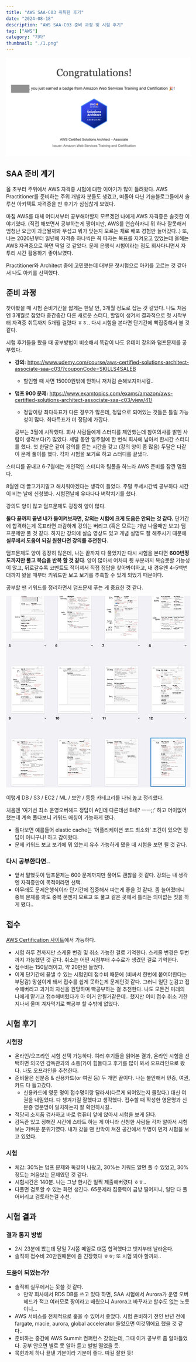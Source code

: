 ```yaml
---
title: "AWS SAA-C03 취득한 후기"
date: "2024-08-18"
description: "AWS SAA-C03 준비 과정 및 시험 후기"
tag: ["AWS"]
category: "기타"
thumbnail: "./1.png"
---
```


![합격 뱃지](./1.png)

## SAA 준비 계기

올 초부터 주위에서 AWS 자격증 시험에 대한 이야기가 많이 들려왔다. AWS Practitioner를 준비하는 주위 개발자 분들도 생겼고, 떠돌아 다닌 기술블로그들에서 솔루션 아키텍트 자격증을 딴 후기가 심심찮게 보였다.

마침 AWS를 대체 어디서부터 공부해야할지 모르겠던 나에게 AWS 자격증은 솔깃한 이야기였다. (직접 해보면서 공부하는게 짱이지만, AWS를 연습하자니 뭐 하나 잘못해서 엄청난 요금이 과금될까봐 무섭고 뭐가 맞는지 모르는 채로 배포 경험만 늘어갔다..) 또, 나는 2020년부터 일년에 자격증 하나씩은 꼭 따자는 목표를 지켜오고 있었는데 올해는 AWS 자격증으로 하면 딱일 것 같았다. 문제 은행식 시험이라는 점도 회사다니면서 자투리 시간 활용하기 좋아보였다.

Practitioner와 Architect 중에 고민했는데 대부분 첫시험으로 아키를 고르는 것 같아서 나도 아키를 선택했다.

## 준비 과정

찾아봤을 때 시험 준비기간을 짧게는 한달 안, 3개월 정도로 잡는 것 같았다. 나도 처음엔 3개월로 잡았다 중간중간 다른 새로운 스터디, 할일이 생겨서 결과적으로 첫 시작부터 자격증 취득까지 5개월 걸렸다 ㅎㅎ.. 다시 시험을 본다면 단기간에 빡집중해서 볼 것 같다.

시험 후기들을 봤을 때 공부방법이 비슷해서 똑같이 나도 유데미 강의와 덤프문제를 공부했다.

- **강의:** https://www.udemy.com/course/aws-certified-solutions-architect-associate-saa-c03/?couponCode=SKILLS4SALEB
  - 할인할 때 사면 15000원밖에 안하니 저처럼 손해보지마시길..
- **덤프 900 문제:** https://www.examtopics.com/exams/amazon/aws-certified-solutions-architect-associate-saa-c03/view/41/

  - 정답이랑 최다득표가 다른 경우가 많은데, 정답으로 되어있는 것들은 틀릴 가능성이 많다. 최다득표가 더 정답에 가깝다.

  공부는 3월에 시작했다. 회사 사람들에게 스터디를 제안했는데 참여의사를 밝힌 사람이 생각보다(?) 많았다. 세달 동안 일주일에 한 번씩 회사에 남아서 한시간 스터디를 했다. 첫 한달은 같이 강의를 듣는 시간을 갖고 (강의 양이 좀 많음) 두달은 다같이 문제 풀이를 했다. 각자 시험을 보기로 하고 스터디를 끝냈다.

스터디를 끝내고 6-7월에는 개인적인 스터디와 팀풀을 하느라 AWS 준비를 잠깐 멈췄다.

8월엔 더 끌고가지말고 해치워야겠다는 생각이 들었다. 주말 두세시간씩 공부하다 시간이 비는 날에 신청했다. 시험전날에 우다다다 벼락치기를 했다.

강의도 양이 많고 덤프문제도 굉장히 양이 많다.

**둘다 끝까지 끝낸 내가 돌이켜보자면, 강의는 시험에 크게 도움은 안되는 것 같다.** 단기간에 합격하는게 목표라면 과감하게 강의는 버리고 (혹은 모르는 개념 나올때만 보고) 덤프문제만 풀 것 같다. 하지만 강의에 실습 영상도 있고 개념 설명도 잘 해주시기 때문에 **실무에서 도움이 되길 원한다면 강의를 추천한다.**

덤프문제도 양이 굉장히 많은데, 나는 끝까지 다 풀었지만 다시 시험을 본다면 **600번정도까지만 풀고 복습을 반복 할 것 같다**. 양이 많아서 어차피 뒷 부분까지 복습못할 가능성이 많고, 뒤로갈수록 코멘트도 적어져서 직접 정답을 찾아봐야하고, 내 경우엔 4-5백번대까지 왔을 때부터 키워드만 보고 보기를 추측할 수 있게 되었기 때문이다.

공부할 땐 키워드를 정리하면서 덤프문제 푸는 게 중요한 것 같다.

![노트 필기했던 것](./2.png)

이렇게 DB / S3 / EC2 / ML / 보안 / 등등 카테고리를 나눠 놓고 정리했다.

처음엔 ‘여기선 최소 운영오버헤드 정답이 A인데 다른데선 B네? ㅡㅡ;;’ 하고 어이없어 했는데 계속 풀다보니 키워드 매칭이 가능하게 됐다.

- 풀다보면 예를들어 elastic cache는 ‘어플리케이션 코드 최소화’ 조건이 있으면 정답이 아니구나! 하고 감이왔다.
- 문제 키워드 보고 보기에 뭐 있는지 유추 가능하게 됐을 때 시험을 보면 될 것 같다.

### 다시 공부한다면..

- 앞서 말했듯이 덤프문제는 600 문제까지만 풀어도 괜찮을 것 같다. 강의는 내 생각엔 자격증만이 목적이라면 선택.
- 아무래도 문제은행식이라 단기간에 집중해서 따는게 좋을 것 같다. 좀 늘어졌더니 중복 문제를 봐도 중복 문젠지 모르고 또 풀고 같은 곳에서 틀리는 의미없는 짓을 하게 됐다..

## 접수

[AWS Certification 사이트](https://www.aws.training/certification/?ch=cta&cta=header&p=1)에서 가능하다.

- 시험 하루 전까지만 스케줄 변경 및 취소 가능한 걸로 기억한다. 스케줄 변경은 두번까지 가능했던 것 같다. 취소는 어떤 시점부터 수수료가 생겼던 걸로 기억한다.
- 접수비는 150달러이고, 약 20만원 들었다.
- 이게 단기간에 끝낼 수 있는 시험인데 접수비 때문에 (비싸서 한번에 붙어야한다는 부담감) 망설이게 돼서 접수를 쉽게 못하는게 문제인것 같다. 그러니 일단 눈감고 접수해버리고 과거의 자신을 원망하며 빡공부하는 걸 추천한다. 나도 모든건 미래의 나에게 맡기고 접수해버렸다가 아 이거 안될거같은데.. 했지만 이미 접수 취소 기한 지나서 울며 겨자먹기로 빡공부 할 수밖에 없었다.

## 시험 후기

### 시험장

- 온라인/오프라인 시험 선택 가능하다. 여러 후기들을 읽어본 결과, 온라인 시험을 선택하면 외국인 감독관과의 소통(?)이 힘들다고 후기를 많이 봐서 오프라인으로 봤다. 나도 오프라인을 추천한다.
- 준비물은 신분증 & 신용카드(or 여권 등) 두 개면 끝이다. 나는 불안해서 민증, 여권, 카드 다 들고갔다.
  - 신용카드에 영문 명이 접수명이랑 달라서(다르게 되어있는지 몰랐다.) 대신 여권을 내밀었다. 다 챙겨가길 잘했다고 생각했다. 접수할 때 작성한 영문명과 신분증 영문명이 일치하는지 잘 확인하시길..
- 적당히 소지품 검사하고 바로 컴퓨터 앞에 앉아서 시험을 보게 된다.
- 감독관 있고 정해진 시간에 스타트 하는 게 아니라 신청한 사람들 각자 알아서 시험보는 가벼운 분위기였다. 내가 갔을 땐 칸막이 쳐진 공간에서 두명이 먼저 시험을 보고 있었다.

### 시험

- 체감: 30%는 덤프 문제와 똑같이 나왔고, 30%는 키워드 알면 풀 수 있었고, 30% 정도는 처음보는 문제였던 것 같다.
- 시험시간은 140분. 나는 그냥 한시간 일찍 제출해버렸다 ㅎㅎ..
- 다풀면 검토할 수 있는 화면 생긴다. 65문제라 집중력이 금방 떨어지니, 일단 다 풀어버리고 검토하는걸 추천.

## 시험 결과

### 결과 통지 방법

- 2시 23분에 봤는데 당일 7시쯤 메일로 대뜸 합격했다고 뱃지부터 날라온다.
- 솔직히 접수비 20만원때문에 좀 긴장했다 ㅎㅎ; 또 시험 봐야 할까봐..

### 도움이 되었는가?

- 솔직히 실무에서는 못쓸 것 같다.
  - 만약 회사에서 RDS DB를 쓰고 있다 하면, SAA 시험에서 Aurora가 운영 오버헤드가 적고 여러모로 짱이라고 배웠으니 Aurora고 바꾸자고 할수도 없는 노릇이니…
- AWS 서비스를 전체적으로 훑을 수 있어서 좋았다. 시험 준비하기 전인 반년 전에 fargate, macie, aurora, global accelerator 들었으면 이것뭐에요 했을 것 같다..
- 준비하는 중간에 AWS Summit 컨퍼런스 갔었는데, 그때 이거 공부로 좀 알아들었다. 공부 안으면 별로 못 알아 듣고 벌벌 떨었을 듯.
- 묵힌과제 하나 끝낸 기분이라 기분이 좋다. 따길 잘한 듯!
